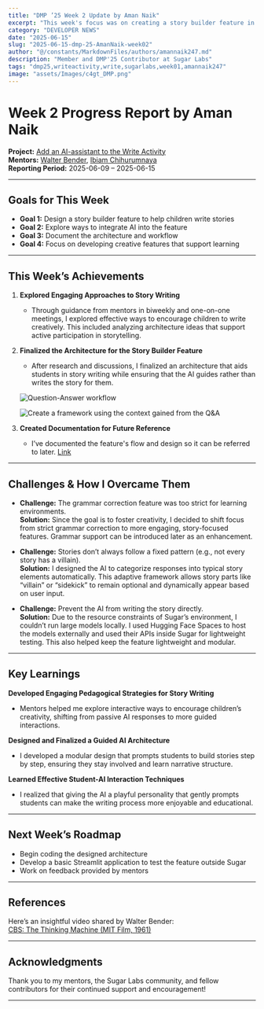 ```yaml
---
title: "DMP ’25 Week 2 Update by Aman Naik"
excerpt: "This week's focus was on creating a story builder feature in such a way that it engages creativity of the children."
category: "DEVELOPER NEWS"
date: "2025-06-15"
slug: "2025-06-15-dmp-25-AmanNaik-week02"
author: "@/constants/MarkdownFiles/authors/amannaik247.md"
description: "Member and DMP'25 Contributor at Sugar Labs"
tags: "dmp25,writeactivity,write,sugarlabs,week01,amannaik247"
image: "assets/Images/c4gt_DMP.png"
---
```


<!-- markdownlint-disable -->

# Week 2 Progress Report by Aman Naik

**Project:** [Add an AI-assistant to the Write Activity](https://github.com/sugarlabs/write-activity/issues/52)  
**Mentors:** [Walter Bender](https://github.com/walterbender), [Ibiam Chihurumnaya](https://github.com/chimosky)  
**Reporting Period:** 2025-06-09 – 2025-06-15  

---

## Goals for This Week

- **Goal 1:** Design a story builder feature to help children write stories  
- **Goal 2:** Explore ways to integrate AI into the feature  
- **Goal 3:** Document the architecture and workflow  
- **Goal 4:** Focus on developing creative features that support learning  

---

## This Week’s Achievements

1. **Explored Engaging Approaches to Story Writing**  
   - Through guidance from mentors in biweekly and one-on-one meetings, I explored effective ways to encourage children to write creatively. This included analyzing architecture ideas that support active participation in storytelling.

2. **Finalized the Architecture for the Story Builder Feature**  
   - After research and discussions, I finalized an architecture that aids students in story writing while ensuring that the AI guides rather than writes the story for them.

   ![Question-Answer workflow](assets/Images/aman_naik_week2_img1.png)

   ![Create a framework using the context gained from the Q&A](assets/Images/aman_naik_week2_img2.png)

3. **Created Documentation for Future Reference**  
   - I’ve documented the feature's flow and design so it can be referred to later. [Link](https://docs.google.com/document/d/14V_FreatUU-gGgiHRdlvNDUXUgmBTWIeFyDaap38RnA/edit?usp=sharing)

---

## Challenges & How I Overcame Them

- **Challenge:** The grammar correction feature was too strict for learning environments.  
  **Solution:** Since the goal is to foster creativity, I decided to shift focus from strict grammar correction to more engaging, story-focused features. Grammar support can be introduced later as an enhancement.

- **Challenge:** Stories don’t always follow a fixed pattern (e.g., not every story has a villain).  
  **Solution:** I designed the AI to categorize responses into typical story elements automatically. This adaptive framework allows story parts like “villain” or “sidekick” to remain optional and dynamically appear based on user input.

- **Challenge:** Prevent the AI from writing the story directly.  
  **Solution:** Due to the resource constraints of Sugar’s environment, I couldn’t run large models locally. I used Hugging Face Spaces to host the models externally and used their APIs inside Sugar for lightweight testing. This also helped keep the feature lightweight and modular.

---

## Key Learnings

**Developed Engaging Pedagogical Strategies for Story Writing**  
   - Mentors helped me explore interactive ways to encourage children’s creativity, shifting from passive AI responses to more guided interactions.

**Designed and Finalized a Guided AI Architecture**  
   - I developed a modular design that prompts students to build stories step by step, ensuring they stay involved and learn narrative structure.

**Learned Effective Student-AI Interaction Techniques**  
   - I realized that giving the AI a playful personality that gently prompts students can make the writing process more enjoyable and educational.

---

## Next Week’s Roadmap

- Begin coding the designed architecture  
- Develop a basic Streamlit application to test the feature outside Sugar  
- Work on feedback provided by mentors  

---

## References

Here’s an insightful video shared by Walter Bender:  
[CBS: The Thinking Machine (MIT Film, 1961)](https://www.youtube.com/watch?v=HCl19WKrfeg)

---

## Acknowledgments

Thank you to my mentors, the Sugar Labs community, and fellow contributors for their continued support and encouragement!

---
